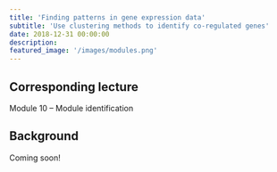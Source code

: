 ```yaml
---
title: 'Finding patterns in gene expression data'
subtitle: 'Use clustering methods to identify co-regulated genes'
date: 2018-12-31 00:00:00
description: 
featured_image: '/images/modules.png'
---
```


## Corresponding lecture

Module 10 – Module identification

## Background

Coming soon!
